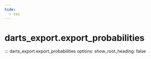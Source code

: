 ```yaml
---
hide:
  - toc
---
```

# <code class='doc-symbol doc-symbol-nav doc-symbol-function'></code>darts_export.export_probabilities

::: darts_export.export_probabilities
    options:
      show_root_heading: false
